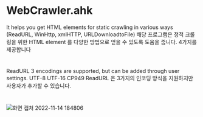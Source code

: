 # WebCrawler.ahk
It helps you get HTML elements for static crawling in various ways (ReadURL, WinHttp, xmlHTTP, URLDownloadtoFile)
해당 프로그램은 정적 크롤링을 위한 HTML element 를 다양한 방법으로 얻을 수 있도록 도움을 줍니다. 4가지를 제공합니다
#
ReadURL 3 encodings are supported, but can be added through user settings. UTF-8 UTF-16 CP949
ReadURL 은 3가지의 인코딩 방식을 지원하지만 사용자가 추가할 수 있습니다.
#
![화면 캡처 2022-11-14 184806](https://user-images.githubusercontent.com/118230938/201799036-43c94c05-4ef8-415d-98ca-a09881f6673f.jpg)

